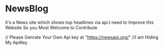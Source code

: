 # NewsBlog
it's a News site which shows top headlines via api.I need to Improve this Website So you Most Welcome to Contribute


// Please Genrate Your Own Api key at "https://newsapi.org/"
//I am Hiding My ApiKey
